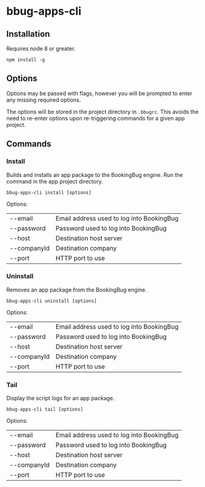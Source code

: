 # bbug-apps-cli

## Installation

Requires node 8 or greater.

```npm install -g```

## Options

Options may be passed with flags, however you will be prompted to enter any missing required
options.

The options will be stored in the project directory in ```.bbugrc```. This avoids the need to
re-enter options upon re-triggering commands for a given app project.

## Commands

### Install

Builds and installs an app package to the BookingBug engine. Run the command in the app project
directory.

```bbug-apps-cli install [options]```

Options:

<table>
  <tr>
    <td>--email</td><td>Email address used to log into BookingBug</td>
  </tr>
  <tr>
    <td>--password</td><td>Password used to log into BookingBug</td>
  </tr>
  <tr>
    <td>--host</td><td>Destination host server</td>
  </tr>
  <tr>
    <td>--companyId</td><td>Destination company</td>
  </tr>
  <tr>
    <td>--port</td><td>HTTP port to use</td>
</table>

### Uninstall

Removes an app package from the BookingBug engine.

```bbug-apps-cli uninstall [options]```

Options:

<table>
  <tr>
    <td>--email</td><td>Email address used to log into BookingBug</td>
  </tr>
  <tr>
    <td>--password</td><td>Password used to log into BookingBug</td>
  </tr>
  <tr>
    <td>--host</td><td>Destination host server</td>
  </tr>
  <tr>
    <td>--companyId</td><td>Destination company</td>
  </tr>
  <tr>
    <td>--port</td><td>HTTP port to use</td>
</table>

### Tail

Display the script logs for an app package.

```bbug-apps-cli tail [options]```

Options:

<table>
  <tr>
    <td>--email</td><td>Email address used to log into BookingBug</td>
  </tr>
  <tr>
    <td>--password</td><td>Password used to log into BookingBug</td>
  </tr>
  <tr>
    <td>--host</td><td>Destination host server</td>
  </tr>
  <tr>
    <td>--companyId</td><td>Destination company</td>
  </tr>
  <tr>
    <td>--port</td><td>HTTP port to use</td>
</table>

